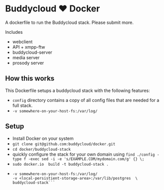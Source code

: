 Buddycloud ♥ Docker
===================

A dockerfile to run the Buddycloud stack. 
Please submit more.

Includes
* webclient
* API + xmpp-ftw
* buddycloud-server
* media server
* prosody server

## How this works

This Dockerfile setups a buddycloud stack with the following features:
* `config` directory contains a copy of all config files that are needed for a full stack.
* `-v somewhere-on-your-host-fs:/var/log/`

## Setup

* Install Docker on your system
* `git clone git@github.com:buddycloud/docker.git`
* `cd docker/buddycloud-stack`
* quickly configure the stack for your own domain using `find ./config -type f -exec sed -i -e 's/EXAMPLE.COM/mydomain.com/g' {} \;`
* `sudo docker.io  build -t buddycloud-stack .`
* ```sudo /usr/bin/docker.io run  \ 
  -v somewhere-on-your-host-fs:/var/log/ 
  -v <local-persistient-storage-area>:/var/lib/postgres  \ 
  buddycloud-stack```
